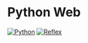 # Python Web

[![Python](https://img.shields.io/badge/Python-3.12+-yellow?style=for-the-badge&logo=python&logoColor=white&labelColor=101010)](https://python.org)
[![Reflex](https://img.shields.io/badge/Reflex-0.7.2+-5646ED?style=for-the-badge&logo=reflex&logoColor=white&labelColor=101010)](https://reflex.dev)
